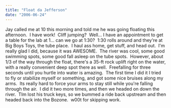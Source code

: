 ```yaml
---
title: "Float da Jefferson"
date: "2006-06-24"
---
```


Jay called me at 10 this morning and told me he was going floating this afternoon.  I have work!  Cliff jumping?  Well... I have an appointment to get a table for the lab at 1... can we go at 1:30?  1:30 rolls around and they're at Big Boys Toys, the tube place.  I haul ass home, get stuff, and head out.  I'm really glad I did, because it was AWESOME.  The river was cool, some good swimming spots, some good fall asleep on the tube spots.  However, about 1/3 of the way through the float, there's a 35-ft rock uplift right on the water, with a really convenient deep spot there as well.  Freefalling for three seconds until you hurtle into water is amazing.  The first time I did it I tried to fly or stabilize myself or something, and got some nice bruises along my arms.  Its really hard to force your arms to stay still while you're falling through the air.  I did it two more times, and then we headed on down the river.  TIm lost his truck keys, so we bummed a ride back upstream and then headed back into the Bozone.  w00t for skipping work.
